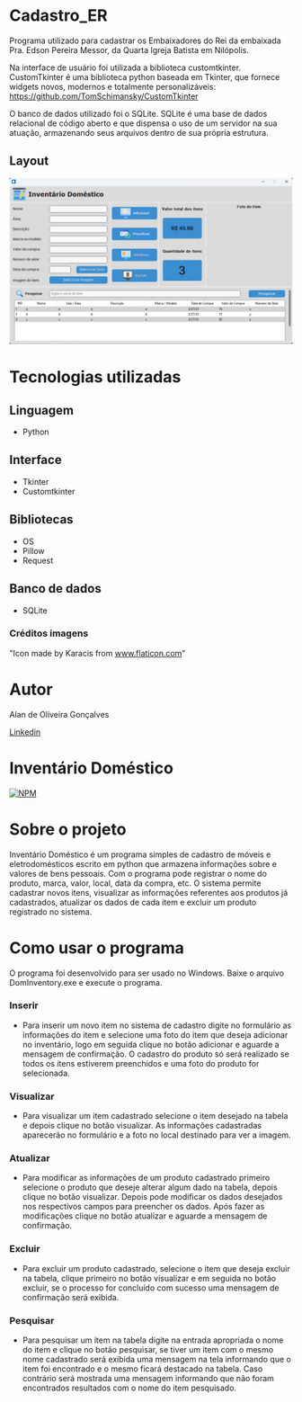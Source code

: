 # Cadastro_ER
Programa utilizado para cadastrar os Embaixadores do Rei da embaixada Pra. Edson Pereira Messor, da Quarta Igreja Batista em Nilópolis.

Na interface de usuário foi utilizada a biblioteca customtkinter. CustomTkinter é uma biblioteca python baseada em Tkinter, que fornece widgets novos, modernos e totalmente personalizáveis: <https://github.com/TomSchimansky/CustomTkinter>

O banco de dados utilizado foi o SQLite. SQLite é uma base de dados relacional de código aberto e que dispensa o uso de um servidor na sua atuação, armazenando seus arquivos dentro de sua própria estrutura.

## Layout 
![Windows](https://github.com/Alan-oliveir/Inventario_Domestico/blob/main/images/screenshot/inv_dom_screenshot.png) 

# Tecnologias utilizadas
## Linguagem
- Python

## Interface
- Tkinter
- Customtkinter

## Bibliotecas
- OS
- Pillow
- Request

## Banco de dados
- SQLite

### Créditos imagens

"Icon made by Karacis from www.flaticon.com"

# Autor

Alan de Oliveira Gonçalves

[Linkedin](www.linkedin.com/in/alan-de-oliveira-gonçalves-207549258)

# Inventário Doméstico
 
[![NPM](https://img.shields.io/npm/l/react)](https://github.com/Alan-oliveir/Inventario_Domestico/blob/main/LICENSE)

# Sobre o projeto

Inventário Doméstico é um programa simples de cadastro de móveis e eletrodomésticos escrito em python que armazena informações sobre e valores de bens pessoais. Com o programa pode registrar o nome do produto, marca, valor, local, data da compra, etc. O sistema permite cadastrar novos itens, visualizar as informações referentes aos produtos já cadastrados, atualizar os dados de cada item e excluir um produto registrado no sistema.





# Como usar o programa

O programa foi desenvolvido para ser usado no Windows. Baixe o arquivo DomInventory.exe e execute o programa.

### Inserir
- Para inserir um novo item no sistema de cadastro digite no formulário as informações do item e selecione uma foto do item que deseja adicionar no inventário, logo em seguida clique no botão adicionar e aguarde a mensagem de confirmação. O cadastro do produto só será realizado se todos os itens estiverem preenchidos e uma foto do produto for selecionada. 
### Visualizar
- Para visualizar um item cadastrado selecione o item desejado na tabela e depois clique no botão visualizar. As informações cadastradas aparecerão no formulário e a foto no local destinado para ver a imagem.
### Atualizar
- Para modificar as informações de um produto cadastrado primeiro selecione o produto que deseje alterar algum dado na tabela, depois clique no botão visualizar. Depois pode modificar os dados desejados nos respectivos campos para preencher os dados. Após fazer as modificações clique no botão atualizar e aguarde a mensagem de confirmação.
### Excluir
- Para excluir um produto cadastrado, selecione o item que deseja excluir na tabela, clique primeiro no botão visualizar e em seguida no botão excluir, se o processo for concluído com sucesso uma mensagem de confirmação será exibida.
### Pesquisar
- Para pesquisar um item na tabela digite na entrada apropriada o nome do item e clique no botão pesquisar, se tiver um item com o mesmo nome cadastrado será exibida uma mensagem na tela informando que o item foi encontrado e o mesmo ficará destacado na tabela. Caso contrário será mostrada uma mensagem informando que não foram encontrados resultados com o nome do item pesquisado. 






